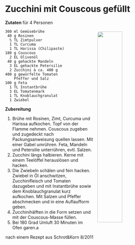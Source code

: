 Zucchini mit Couscous gefüllt
=============================

<img align='right' style="margin:5ex 0 1ex 1em;border-radius:8px" width="40%" src="../images/Zucchini.jpg">

**Zutaten** für 4 Personen
```
360 ml Gemüsebrühe
 40 g Rosinen
  ½ TL Zimtpulver
  1 TL Curcuma
  1 TL Harissa (Chilipaste)
180 g Couscous
  2 EL Olivenöl
 40 g gehackte Mandeln
  3 EL gehackte Petersilie
  2 Zucchini à ca. 400 g
400 g gewürfelte Tomaten
    Pfeffer und Salz
100 g Feta
  1 TL Instantbrühe
  3 EL Tomatenmark 
  1 TL Knoblauchgranulat
  1 Zwiebel
```

**Zubereitung**

1. Brühe mit Rosinen, Zimt, Curcuma und Harissa aufkochen. Topf von der Flamme nehmen. Couscous zugeben und zugedeckt nach Packungsanweisung quellen lassen. Mit einer Gabel umrühren. Feta, Mandeln und Petersilie unterrühren, evtl. Salzen.  
2. Zucchini längs halbieren. Kerne mit einem Teelöffel herauslösen und hacken. 
3. Die Zwiebeln schälen und fein hacken. Zwiebel in Öl anschwitzen, Zucchinifleisch und Tomaten dazugeben und mit Instantbrühe sowie dem Knoblauchgranulat kurz aufkochen. Mit Salzen und Pfeffer abschmecken und in eine Auflaufform geben.
4. Zucchinihälften in die Form setzen und mit der Couscous-Masse füllen.  
5. Bei 180 Grad Umluft 30 Minuten im Ofen garen.a

<p align=right>nach einem Rezept aus Schrot&Korn 8/2011 </p>

